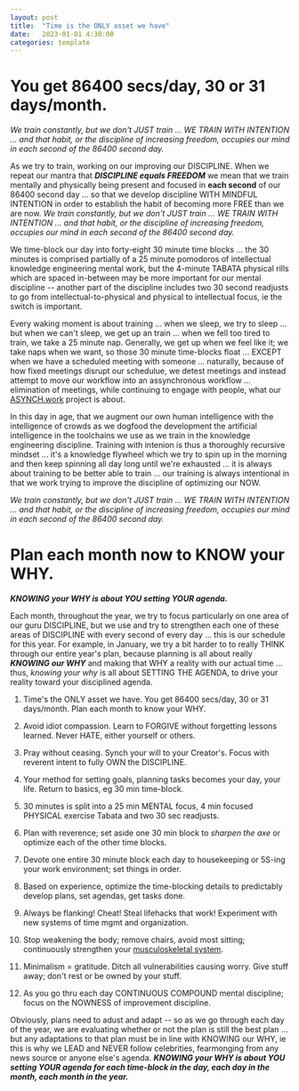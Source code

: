 ```yaml
---
layout: post
title:  "Time is the ONLY asset we have"
date:   2023-01-01 4:30:00
categories: template
---
```



# You get 86400 secs/day, 30 or 31 days/month.

*We train constantly, but we don't JUST train ... WE TRAIN WITH INTENTION ... and that habit, or the discipline of increasing freedom, occupies our mind in each second of the 86400 second day.*

As we try to train, working on our improving our DISCIPLINE.  When we repeat our mantra that ***DISCIPLINE equals FREEDOM*** we mean that we train mentally and physically being present and focused in **each second** of our 86400 second day ... so that we develop discipline WITH MINDFUL INTENTION in order to establish the habit of becoming more FREE than we are now.  *We train constantly, but we don't JUST train ... WE TRAIN WITH INTENTION ... and that habit, or the discipline of increasing freedom, occupies our mind in each second of the 86400 second day.*

We time-block our day into forty-eight 30 minute time blocks ... the 30 minutes is comprised partially of a 25 minute pomodoros of intellectual knowledge engineering mental work, but the 4-minute TABATA physical rills which are spaced in-between may be more important for our mental discipline -- another part of the discipline includes two 30 second readjusts to go from intellectual-to-physical and physical to intellectual focus, ie the switch is important.

Every waking moment is about training ... when we sleep, we try to sleep ... but when we can't sleep, we get up an train ... when we fell too tired to train, we take a 25 minute nap. Generally, we get up when we feel like it; we take naps when we want, so those 30 minute time-blocks float ... EXCEPT when we have a scheduled meeting with someone ... naturally, because of how fixed meetings disrupt our schedulue, we detest meetings and instead attempt to move our workflow into an assynchronous workflow ... elimination of meetings, while continuing to engage with people, what our [ASYNCH.work](https://www.asynch.work) project is about.

In this day in age, that we augment our own human intelligence with the intelligence of crowds as we dogfood the development the artificial intelligence in the toolchains we use as we train in the knowledge engineering discipline. Training with intenion is thus a thoroughly recursive mindset ... it's a knowledge flywheel which we try to spin up in the morning and then keep spinning all day long until we're exhausted ... it is always about training to be better able to train ... our training is always intentional in that we work trying to improve the discipline of optimizing our NOW. 

*We train constantly, but we don't JUST train ... WE TRAIN WITH INTENTION ... and that habit, or the discipline of increasing freedom, occupies our mind in each second of the 86400 second day.*

# Plan each month now to KNOW your WHY.

***KNOWING your WHY is about YOU setting YOUR agenda.***

Each month, throughout the year, we try to focus particularly on one area of our guru DISCIPLINE, but we use and try to strengthen each one of these areas of DISCIPLINE with every second of every day ... this is our schedule for this year.  For example, in January, we try a bit harder to to really THINK through our entire year's plan, because planning is all about really ***KNOWING our WHY*** and making that WHY a reality with our actual time ... thus, *knowing your why* is all about SETTING THE AGENDA, to drive your reality toward your disciplined agenda.

1) Time's the ONLY asset we have. You get 86400 secs/day, 30 or 31 days/month. Plan each month to know your WHY.

2) Avoid idiot compassion. Learn to FORGIVE without forgetting lessons learned. Never HATE, either yourself or others.

3) Pray without ceasing. Synch your will to your Creator's. Focus with reverent intent to fully OWN the DISCIPLINE. 

4) Your method for setting goals, planning tasks becomes your day, your life. Return to basics, eg 30 min time-block.

5) 30 minutes is split into a 25 min MENTAL focus, 4 min focused PHYSICAL exercise Tabata and two 30 sec readjusts.

6) Plan with reverence; set aside one 30 min block to *sharpen the axe* or optimize each of the other time blocks.

7) Devote one entire 30 minute block each day to housekeeping or 5S-ing your work environment; set things in order.

8) Based on experience, optimize the time-blocking details to predictably develop plans, set agendas, get tasks done.

9) Always be flanking! Cheat! Steal lifehacks that work! Experiment with new systems of time mgmt and organization.

10) Stop weakening the body; remove chairs, avoid most sitting; continuously strengthen your [musculoskeletal system](https://en.wikipedia.org/wiki/Human_musculoskeletal_system).

11) Minimalism = gratitude. Ditch all vulnerabilities causing worry. Give stuff away; don't rest or be owned by your stuff.

12) As you go thru each day CONTINUOUS COMPOUND mental discipline; focus on the NOWNESS of improvement discipline.

Obviously, plans need to adust and adapt -- so as we go through each day of the year, we are evaluating whether or not the plan is still the best plan ... but any adaptations to that plan must be in line with KNOWING our WHY, ie this is why we LEAD and NEVER follow celebrities, fearmonging from any news source or anyone else's agenda. ***KNOWING your WHY is about YOU setting YOUR agenda for each time-block in the day, each day in the month, each month in the year.***




